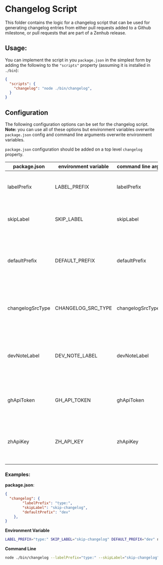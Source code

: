 # Changelog Script

This folder contains the logic for a changelog script that can be used for generating changelog entries from either pull requests added to a Github milestone, or pull requests that are part of a Zenhub release.

## Usage:

You can implement the script in you `package.json` in the simplest form by adding the following to the `"scripts"` property (assuming it is installed in `./bin`):

```json
{
  "scripts": {
    "changelog": "node ./bin/changelog",
  }
}
```

## Configuration

The following configuration options can be set for the changelog script. **Note:** you can use all of these options but environment variables overwrite `package.json` config and command line arguments overwrite environment variables.

`package.json` configuration should be added on a top level `changelog` property.

| package.json | environment variable | command line arg | description |
| ---- | ---- | ---- | ---- |
| labelPrefix | LABEL_PREFIX | labelPrefix | Any labels prefixed with this string will be used to derive the "type" of change (defaults to `type:`). |
| skipLabel | SKIP_LABEL | skipLabel | Any pull having this label will be skipped for the changelog (defaults to `no-changelog`). |
| defaultPrefix | DEFAULT_PREFIX | defaultPrefix | When there is no label with the `labelPrefix` on a pull, this is the default type that will be used for the changelog entry (defaults to `dev`). |
| changelogSrcType | CHANGELOG_SRC_TYPE | changelogSrcType | Either "MILESTONE" (default) or "ZENHUB_RELEASE". This determines what will serve as the source for the changelog entries.
| devNoteLabel | DEV_NOTE_LABEL | devNoteLabel | If a pull has this label then `[DN]` will be appended to the end of the changelog. It's a good way to indicate what entries have (or will have) dev notes.
| ghApiToken | GH_API_TOKEN | ghApiToken | You can pass your github api token to the script. NOTE: Strongly recommend you use environment variable for this. |
| zhApiKey | ZH_API_KEY | zhApiKey | You can pass your zenhub api key to the script using this config. NOTE: Strongly recommend you use environment variable for this. |

### Examples:

**package.json**:

```json
{
  "changelog": {
		"labelPrefix": "type:",
		"skipLabel": "skip-changelog",
		"defaultPrefix": "dev"
	},
}
```

**Environment Variable**
```bash
LABEL_PREFIX="type:" SKIP_LABEL="skip-changelog" DEFAULT_PREFIX="dev" node ./bin/changelog
```

**Command Line**
```bash
node ./bin/changelog --labelPrefix="type:" --skipLabel="skip-changelog" --defaultPrefix="dev"
```
